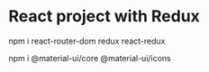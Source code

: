 # React project with Redux

npm i react-router-dom redux react-redux

npm i @material-ui/core @material-ui/icons